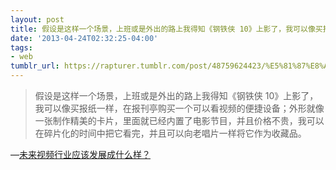 ```yaml
---
layout: post
title: 假设是这样一个场景，上班或是外出的路上我得知《钢铁侠 10》上影了，我可以像买报纸一样，在报刊亭购买一个可以看视频的便捷设备；外形就像一张制作精美的卡片，里面就已经内置了电影节目，并且价格不贵，我可以在碎片化的时间中把它看完，并且可以向老唱片一样将它作为收藏品。
date: '2013-04-24T02:32:25-04:00'
tags:
- web
tumblr_url: https://rapturer.tumblr.com/post/48759624423/%E5%81%87%E8%AE%BE%E6%98%AF%E8%BF%99%E6%A0%B7%E4%B8%80%E4%B8%AA%E5%9C%BA%E6%99%AF%E4%B8%8A%E7%8F%AD%E6%88%96%E6%98%AF%E5%A4%96%E5%87%BA%E7%9A%84%E8%B7%AF%E4%B8%8A%E6%88%91%E5%BE%97%E7%9F%A5%E9%92%A2%E9%93%81%E4%BE%A0
---
```

> 假设是这样一个场景，上班或是外出的路上我得知《钢铁侠 10》上影了，我可以像买报纸一样，在报刊亭购买一个可以看视频的便捷设备；外形就像一张制作精美的卡片，里面就已经内置了电影节目，并且价格不贵，我可以在碎片化的时间中把它看完，并且可以向老唱片一样将它作为收藏品。

—[未来视频行业应该发展成什么样？](http://www.36kr.com/p/202803.html)
